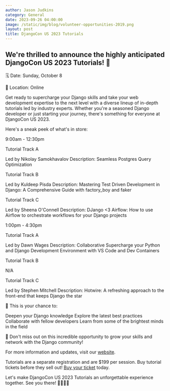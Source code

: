 ```yaml
---
author: Jason Judkins
category: General
date: 2023-09-26 04:00:00
image: /static/img/blog/volunteer-opportunities-2019.png
layout: post
title: DjangoCon US 2023 Tutorials
---
```


## We're thrilled to announce the highly anticipated DjangoCon US 2023 Tutorials! 🐍

🗓️ Date: Sunday, October 8

📍 Location: Online

Get ready to supercharge your Django skills and take your web development expertise to the next level with a diverse lineup of in-depth tutorials led by industry experts. Whether you're a seasoned Django developer or just starting your journey, there's something for everyone at DjangoCon US 2023.

Here's a sneak peek of what's in store:

9:00am - 12:30pm

Tutorial Track A

Led by Nikolay Samokhavalov
Description: Seamless Postgres Query Optimization

Tutorial Track B

Led by Kuldeep Pisda
Description: Mastering Test Driven Development in Django: A Comprehensive Guide with factory_boy and faker

Tutorial Track C

Led by Sheena O'Connell
Description: DJango <3 Airflow: How to use Airflow to orchestrate workflows for your Django projects

1:00pm - 4:30pm

Tutorial Track A

Led by Dawn Wages
Description: Collaborative Supercharge your Python and Django Development Environment with VS Code and Dev Containers

Tutorial Track B

N/A

Tutorial Track C

Led by Stephen Mitchell
Description: Hotwire: A refreshing approach to the front-end that keeps Django the star


🎉 This is your chance to:

Deepen your Django knowledge
Explore the latest best practices
Collaborate with fellow developers
Learn from some of the brightest minds in the field

🚀 Don't miss out on this incredible opportunity to grow your skills and network with the Django community!

For more information and updates, visit our [website](https://2023.djangocon.us/tutorials/).

Tutorials are a separate registration and are $199 per session. Buy tutorial tickets before they sell out! [Buy your ticket](https://ti.to/defna/djangocon-us-2023) today.


Let's make DjangoCon US 2023 Tutorials an unforgettable experience together. See you there! 👩‍💻👨‍💻

